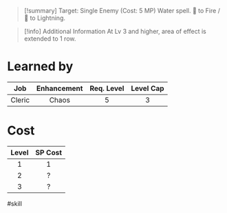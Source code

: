 >[!summary]
>Target: Single Enemy (Cost: 5 MP)
>Water spell.
>🔼 to Fire / 🔽 to Lightning.

>[!info] Additional Information
>At Lv 3 and higher, area of effect is extended to 1 row.
# Learned by
| Job  | Enhancement | Req. Level | Level Cap |
|:------:|:-----------:|:------------------------:|:---------------:|
| Cleric | Chaos       | 5                        | 3               |
# Cost
| Level | SP Cost |
|:-----:|:-------:|
| 1     | 1       |
| 2     | ?       |
| 3     | ?       |

#skill 